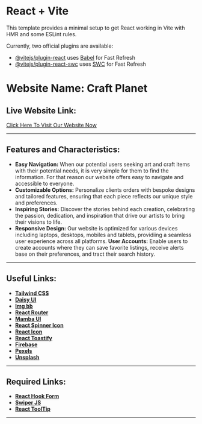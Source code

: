 # React + Vite

This template provides a minimal setup to get React working in Vite with HMR and some ESLint rules.

Currently, two official plugins are available:

- [@vitejs/plugin-react](https://github.com/vitejs/vite-plugin-react/blob/main/packages/plugin-react/README.md) uses [Babel](https://babeljs.io/) for Fast Refresh
- [@vitejs/plugin-react-swc](https://github.com/vitejs/vite-plugin-react-swc) uses [SWC](https://swc.rs/) for Fast Refresh

# Website Name: Craft Planet

## Live Website Link:
[Click Here To Visit Our Website Now](https://art-and-craft-store-c95fe.web.app/)

---
## Features and Characteristics:
+ **Easy Navigation:** When our potential users seeking art and craft items with their potential needs, it is very simple for them to find the information. For that reason our website offers easy to navigate and accessible to everyone.
+ **Customizable Options:** Personalize clients orders with bespoke designs and tailored features, ensuring that each piece reflects our unique style and preferences.
+ **Inspiring Stories:** Discover the stories behind each creation, celebrating the passion, dedication, and inspiration that drive our artists to bring their visions to life.
+ **Responsive Design:** Our website is optimized for various devices including laptops, desktops, mobiles and tablets, providiing a seamless user experience across all platforms. 
**User Accounts:** Enable users to create accounts where they can save favorite listings, receive alerts base on their preferences, and tract their search history.

---

## Useful Links:

+ **[Tailwind CSS](https://tailwindcss.com/)**
+ **[Daisy UI](https://daisyui.com/)**
+ **[Img bb](https://imgbb.com/)**
+ **[React Router](https://reactrouter.com/en/main)**
+ **[Mamba UI](https://mambaui.com/components)**
+ **[React Spinner Icon](https://www.davidhu.io/react-spinners/)**
+ **[React Icon](https://react-icons.github.io/react-icons/)**
+ **[React Toastify ](https://fkhadra.github.io/react-toastify/introduction/)**
+ **[Firebase](https://firebase.google.com/)**
+ **[Pexels](https://www.pexels.com/)**
+ **[Unsplash](https://unsplash.com/)**
---

## Required Links:
+ **[React Hook Form](https://react-hook-form.com/)**
+ **[Swiper JS](https://swiperjs.com/get-started)**
+ **[React ToolTip](https://www.npmjs.com/package/react-tooltip)**
---
